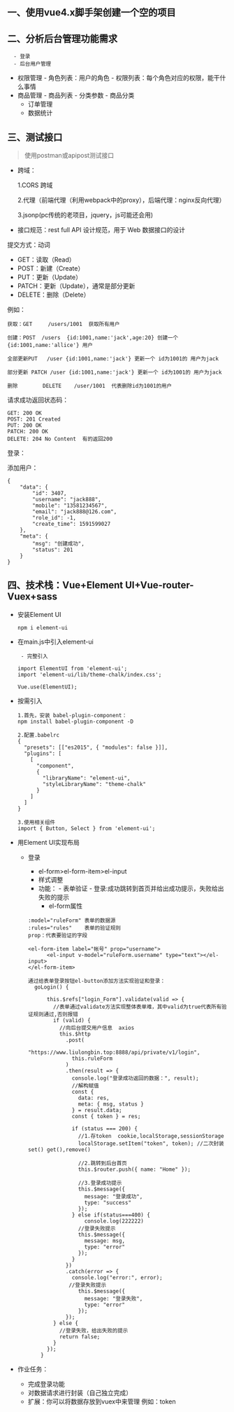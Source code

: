 ## 一、使用vue4.x脚手架创建一个空的项目

## 二、分析后台管理功能需求

      - 登录
      - 后台用户管理
   - 权限管理
           - 角色列表：用户的角色
           - 权限列表：每个角色对应的权限，能干什么事情
   - 商品管理
           - 商品列表
           - 分类参数
           - 商品分类
      - 订单管理
      - 数据统计

## 三、测试接口

> 使用postman或apipost测试接口

- 跨域：

   1.CORS 跨域

   2.代理（前端代理（利用webpack中的proxy），后端代理：nginx反向代理）

   3.jsonp(pc传统的老项目，jquery，js可能还会用)

  

- 接口规范：rest full  API 设计规范，用于 Web 数据接口的设计



提交方式：动词

- GET：读取（Read）
- POST：新建（Create）
- PUT：更新（Update）
- PATCH：更新（Update），通常是部分更新
- DELETE：删除（Delete）

例如：

```
获取：GET     /users/1001  获取所有用户

创建：POST  /users  {id:1001,name:'jack',age:20} 创建一个  {id:1001,name:'allice'} 用户

全部更新PUT   /user {id:1001,name:'jack'} 更新一个 id为1001的 用户为jack

部分更新 PATCH /user {id:1001,name:'jack'} 更新一个 id为1001的 用户为jack

删除        DELETE    /user/1001  代表删除id为1001的用户
```





请求成功返回状态码：

```
GET: 200 OK
POST: 201 Created
PUT: 200 OK
PATCH: 200 OK
DELETE: 204 No Content  有的返回200
```



登录：

添加用户：

```
{
    "data": {
        "id": 3407,
        "username": "jack888",
        "mobile": "13581234567",
        "email": "jack888@126.com",
        "role_id": -1,
        "create_time": 1591599027
    },
    "meta": {
        "msg": "创建成功",
        "status": 201
    }
}
```



 

## 四、技术栈：Vue+Element UI+Vue-router-Vuex+sass

 - 安装Element UI

    ```
    npm i element-ui
    ```

 - 在main.js中引入element-ui

    	- 完整引入

    ```
    import ElementUI from 'element-ui';
    import 'element-ui/lib/theme-chalk/index.css';
    
    Vue.use(ElementUI);
    ```

    

 - 按需引入

    ```
    1.首先，安装 babel-plugin-component：
    npm install babel-plugin-component -D
    
    2.配置.babelrc
    {
      "presets": [["es2015", { "modules": false }]],
      "plugins": [
        [
          "component",
          {
            "libraryName": "element-ui",
            "styleLibraryName": "theme-chalk"
          }
        ]
      ]
    }
    
    3.使用相关组件
    import { Button, Select } from 'element-ui';
    
    ```

 - 用Element UI实现布局

     - 登录

         - el-form>el-form-item>el-input
         - 样式调整
         - 功能：
            	- 表单验证
            	- 登录:成功跳转到首页并给出成功提示，失败给出失败的提示
        	- el-form属性

        ```
        :model="ruleForm" 表单的数据源
        :rules="rules"    表单的验证规则
        prop：代表要验证的字段
        
        <el-form-item label="帐号" prop="username">
              <el-input v-model="ruleForm.username" type="text"></el-input>
        </el-form-item>
        
        通过给表单登录按钮el-button添加方法实现验证和登录：
          goLogin() {
             
              this.$refs["login_Form"].validate(valid => {
                //表单通过validate方法实现整体表单难，其中valid为true代表所有验证规则通过,否则报错
                if (valid) {
                  //向后台提交用户信息  axios
                  this.$http
                    .post(
                      "https://www.liulongbin.top:8888/api/private/v1/login",
                      this.ruleForm
                    )
                    .then(result => {
                      console.log("登录成功返回的数据：", result);
                      //解构赋值
                      const {
                        data: res,
                        meta: { msg, status }
                      } = result.data;
                      const { token } = res;
        
                      if (status === 200) {
                        //1.存token  cookie,localStorage,sessionStorage
                        localStorage.setItem("token", token); //二次封装 set() get(),remove()
        
                        //2.跳转到后台首页
                        this.$router.push({ name: "Home" });
        
                        //3.登录成功提示
                        this.$message({
                          message: "登录成功",
                          type: "success"
                        });
                      } else if(status===400) {
                          console.log(222222)
                        //登录失败提示
                        this.$message({
                          message: msg,
                          type: "error"
                        });
                      }
                    })
                    .catch(error => {
                      console.log("error:", error);
                     //登录失败提示
                        this.$message({
                          message: "登录失败",
                          type: "error"
                        });
                    });
                } else {
                  //登录失败，给出失败的提示
                  return false;
                }
              });
            }
        
        ```

- 作业任务：

    - 完成登录功能
    - 对数据请求进行封装（自己独立完成）
    - 扩展：你可以将数据存放到vuex中来管理 例如：token

    